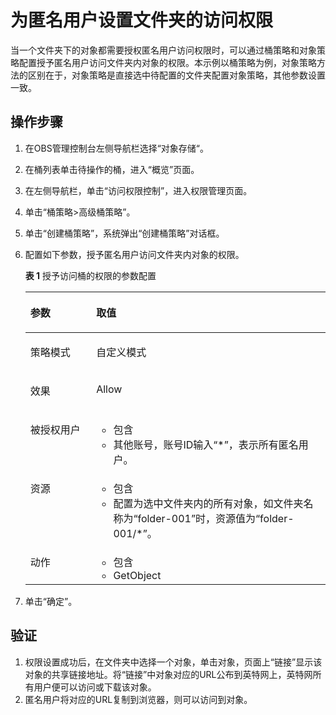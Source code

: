 # 为匿名用户设置文件夹的访问权限<a name="obs_03_0096"></a>

当一个文件夹下的对象都需要授权匿名用户访问权限时，可以通过桶策略和对象策略配置授予匿名用户访问文件夹内对象的权限。本示例以桶策略为例，对象策略方法的区别在于，对象策略是直接选中待配置的文件夹配置对象策略，其他参数设置一致。

## 操作步骤<a name="section17557163019204"></a>

1.  在OBS管理控制台左侧导航栏选择“对象存储“。
2.  在桶列表单击待操作的桶，进入“概览”页面。
3.  在左侧导航栏，单击“访问权限控制”，进入权限管理页面。
4.  单击“桶策略\>高级桶策略”。
5.  单击“创建桶策略”，系统弹出“创建桶策略”对话框。
6.  配置如下参数，授予匿名用户访问文件夹内对象的权限。

    **表 1**  授予访问桶的权限的参数配置

    <a name="table7531653104420"></a>
    <table><thead align="left"><tr id="row2532105311447"><th class="cellrowborder" valign="top" width="21.95%" id="mcps1.2.3.1.1"><p id="p16532195364414"><a name="p16532195364414"></a><a name="p16532195364414"></a>参数</p>
    </th>
    <th class="cellrowborder" valign="top" width="78.05%" id="mcps1.2.3.1.2"><p id="p15532145310443"><a name="p15532145310443"></a><a name="p15532145310443"></a>取值</p>
    </th>
    </tr>
    </thead>
    <tbody><tr id="row953216536449"><td class="cellrowborder" valign="top" width="21.95%" headers="mcps1.2.3.1.1 "><p id="p1653265344417"><a name="p1653265344417"></a><a name="p1653265344417"></a>策略模式</p>
    </td>
    <td class="cellrowborder" valign="top" width="78.05%" headers="mcps1.2.3.1.2 "><p id="p55421614212"><a name="p55421614212"></a><a name="p55421614212"></a>自定义模式</p>
    </td>
    </tr>
    <tr id="row16532753114417"><td class="cellrowborder" valign="top" width="21.95%" headers="mcps1.2.3.1.1 "><p id="p353219537448"><a name="p353219537448"></a><a name="p353219537448"></a>效果</p>
    </td>
    <td class="cellrowborder" valign="top" width="78.05%" headers="mcps1.2.3.1.2 "><p id="p26391018182813"><a name="p26391018182813"></a><a name="p26391018182813"></a>Allow</p>
    </td>
    </tr>
    <tr id="row115321753164415"><td class="cellrowborder" valign="top" width="21.95%" headers="mcps1.2.3.1.1 "><p id="p1553215538449"><a name="p1553215538449"></a><a name="p1553215538449"></a>被授权用户</p>
    </td>
    <td class="cellrowborder" valign="top" width="78.05%" headers="mcps1.2.3.1.2 "><a name="ul1133312113418"></a><a name="ul1133312113418"></a><ul id="ul1133312113418"><li>包含</li><li>其他账号，账号ID输入“*”，表示所有匿名用户。</li></ul>
    </td>
    </tr>
    <tr id="row653285374414"><td class="cellrowborder" valign="top" width="21.95%" headers="mcps1.2.3.1.1 "><p id="p753212538444"><a name="p753212538444"></a><a name="p753212538444"></a>资源</p>
    </td>
    <td class="cellrowborder" valign="top" width="78.05%" headers="mcps1.2.3.1.2 "><a name="ul12411915123314"></a><a name="ul12411915123314"></a><ul id="ul12411915123314"><li>包含</li><li>配置为选中文件夹内的所有对象，如文件夹名称为“folder-001”时，资源值为“folder-001/*”。</li></ul>
    </td>
    </tr>
    <tr id="row18790945165418"><td class="cellrowborder" valign="top" width="21.95%" headers="mcps1.2.3.1.1 "><p id="p12791194519544"><a name="p12791194519544"></a><a name="p12791194519544"></a>动作</p>
    </td>
    <td class="cellrowborder" valign="top" width="78.05%" headers="mcps1.2.3.1.2 "><a name="ul1691025316358"></a><a name="ul1691025316358"></a><ul id="ul1691025316358"><li>包含</li><li>GetObject</li></ul>
    </td>
    </tr>
    </tbody>
    </table>

7.  单击“确定”。

## 验证<a name="section1285315186104"></a>

1.  权限设置成功后，在文件夹中选择一个对象，单击对象，页面上“链接”显示该对象的共享链接地址。将“链接”中对象对应的URL公布到英特网上，英特网所有用户便可以访问或下载该对象。
2.  匿名用户将对应的URL复制到浏览器，则可以访问到对象。

